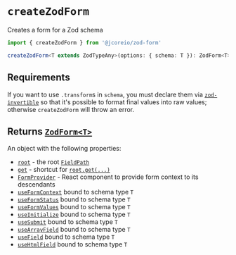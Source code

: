 # `createZodForm`

Creates a form for a Zod schema

```ts
import { createZodForm } from '@jcoreio/zod-form'
```

```ts
createZodForm<T extends ZodTypeAny>(options: { schema: T }): ZodForm<T>
```

## Requirements

If you want to use `.transform`s in `schema`, you must declare them via
[`zod-invertible`](https://github.com/jcoreio/zod-invertible) so that it's possible
to format final values into raw values; otherwise `createZodForm` will throw an error.

## Returns [`ZodForm<T>`](../types/ZodForm.md)

An object with the following properties:

- [`root`](root) - the root [`FieldPath`](../FieldPath.md)
- [`get`](get) - shortcut for [`root`](./root.md)[`.get(...)`](../FieldPath.md#getpath)
- [`FormProvider`](FormProvider) - React component to provide form context to its descendants
- [`useFormContext`](../useFormContext.md) bound to schema type `T`
- [`useFormStatus`](../useFormStatus.md) bound to schema type `T`
- [`useFormValues`](../useFormValues.md) bound to schema type `T`
- [`useInitialize`](../useInitialize.md) bound to schema type `T`
- [`useSubmit`](../useSubmit.md) bound to schema type `T`
- [`useArrayField`](../useArrayField.md) bound to schema type `T`
- [`useField`](../useField.md) bound to schema type `T`
- [`useHtmlField`](../useHtmlField.md) bound to schema type `T`
